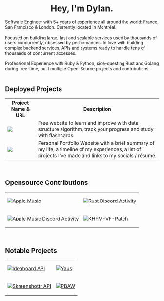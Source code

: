 <p align="center">
  <h1 align="center">Hey, I'm Dylan.</h1>
</p>
Software Engineer with 5+ years of experience all around the world: France, San Francisco & London. Currently located in Montréal.
<br>
<br>
Focused on building large, fast and scalable services used by thousands of users concurrently, obsessed by performances. In love with building complex backend services, APIs and systems ready to handle tens of thousands of concurrent accesses.
<br>
<br>
Professional Experience with Ruby & Python, side-questing Rust and Golang during free-time, built multiple Open-Source projects and contributions.
<br />
<br />

<h2>Deployed Projects</h2>

<table>
<th>Project Name & URL</th>
<th>Description</th>
  <tr>
    <td><a href=https://learn-dsa.dev><img src=https://i.postimg.cc/NfxMMZPb/Arc-2025-09-05-01-01-44.png></img></a></td>
    <td>Free website to learn and improve with data structure algorithm, track your progress and study with flashcards.</td>
  </tr>
  <tr>
    <td><a href=https://dylanca.dev><img src=https://i.postimg.cc/wxLQjc8F/Arc-2025-09-05-01-15-04.png></img></a></td>
    <td>Personal Portfolio Website with a brief summary of my life, a timeline of my experiences, a list of projects I've made and links to my socials / résumé.</td>
  </tr>
</table>

<br />


<h2>Opensource Contributions</h2>

<table>
  <tr>
    <td>

[![Apple Music](https://github-readme-stats.vercel.app/api/pin/?username=dylanca&repo=apple-music)](https://github.com/dylanca/apple-music)

  </td>
    <td>

[![Rust Discord Activity](https://github-readme-stats.vercel.app/api/pin/?username=dylanca&repo=rust-discord-activity)](https://github.com/dylanca/rust-discord-activity)

  </td> 
</tr>
  <tr>
    <td>

[![Apple Music Discord Activity](https://github-readme-stats.vercel.app/api/pin/?username=dylanca&repo=apple-music-discord-activity)](https://github.com/dylanca/apple-music-discord-activity)

  </td>
    <td>

[![KHFM-VF-Patch](https://github-readme-stats.vercel.app/api/pin/?username=noxalus&repo=KHFM-VF-Patch)](https://github.com/noxalus/KHFM-VF-Patch)

  </td> 
</tr>
</table>

<br />


<h2>Notable Projects</h2>

<table>
  <tr>
    <td>

[![Ideaboard API](https://github-readme-stats.vercel.app/api/pin/?username=dylanca&repo=ideaboard_api)](https://github.com/dylanca/ideaboard_api)

  </td>
    <td>

[![Yaus](https://github-readme-stats.vercel.app/api/pin/?username=dylanca&repo=yaus)](https://github.com/dylanca/yaus)

  </td> 
</tr>
  <tr>
    <td>

[![Skreenshottr API](https://github-readme-stats.vercel.app/api/pin/?username=dylanca&repo=skreenshottr-api)](https://github.com/dylanca/skreenshottr-api)

  </td>
    <td>

[![PBAW](https://github-readme-stats.vercel.app/api/pin/?username=dylanca&repo=pbaw)](https://github.com/dylanca/pbaw)

  </td> 
</tr>
</table>


